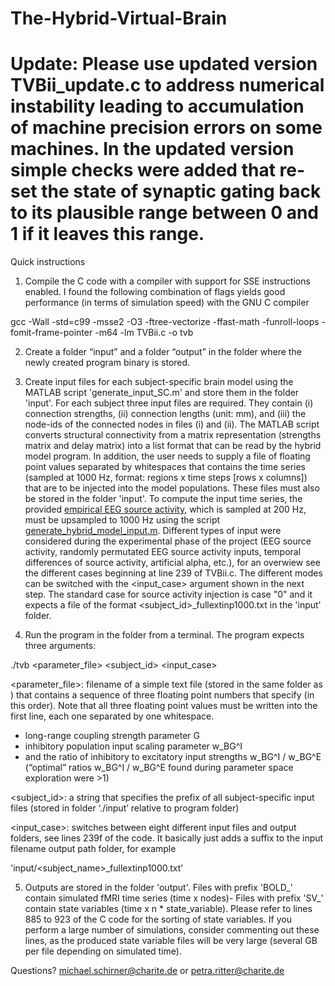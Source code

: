 # The-Hybrid-Virtual-Brain

# Update: Please use updated version TVBii_update.c to address numerical instability leading to accumulation of machine precision errors on some machines. In the updated version simple checks were added that re-set the state of synaptic gating back to its plausible range between 0 and 1 if it leaves this range.


Quick instructions

1. Compile the C code with a compiler with support for SSE instructions enabled. I found the following combination of flags yields good performance (in terms of simulation speed) with the GNU C compiler

gcc  -Wall -std=c99 -msse2 -O3 -ftree-vectorize -ffast-math -funroll-loops -fomit-frame-pointer -m64 -lm TVBii.c -o tvb


2. Create a folder “input” and a folder “output” in the folder where the newly created program binary is stored.


3. Create input files for each subject-specific brain model using the MATLAB script 'generate_input_SC.m' and store them in the folder 'input'. For each subject three input files are required. They contain (i) connection strengths, (ii) connection lengths (unit: mm), and (iii) the node-ids of the connected nodes in files (i) and (ii). The MATLAB script converts structural connectivity from a matrix representation (strengths matrix and delay matrix) into a list format that can be read by the hybrid model program. In addition, the user needs to supply a file of floating point values separated by whitespaces that contains the time series (sampled at 1000 Hz, format: regions x time steps [rows x columns]) that are to be injected into the model populations. These files must also be stored in the folder 'input'. To compute the input time series, the provided [empirical EEG source activity](https://osf.io/mndt8/), which is sampled at 200 Hz, must be upsampled to 1000 Hz using the script [generate_hybrid_model_input.m](https://github.com/BrainModes/The-Hybrid-Virtual-Brain/blob/master/MATLAB/generate_hybrid_model_input.m). Different types of input were considered during the experimental phase of the project (EEG source activity, randomly permutated EEG source activity inputs, temporal differences of source activity, artificial alpha, etc.), for an overwiew see the different cases beginning at line 239 of TVBii.c. The different modes can be switched with the <input_case> argument shown in the next step. The standard case for source activity injection is case "0" and it expects a file of the format <subject\_id>\_fullextinp1000.txt in the 'input' folder.


4. Run the program in the folder from a terminal. The program expects three arguments:

./tvb <parameter_file> <subject_id> <input_case>

<parameter_file>: filename of a simple text file (stored in the same folder as <program>) that contains a sequence of three floating point numbers that specify (in this order). Note that all three floating point values must be written into the first line, each one separated by one whitespace.
* long-range coupling strength parameter G
* inhibitory population input scaling parameter w_BG^I
* and the ratio of inhibitory to excitatory input strengths w_BG^I / w_BG^E  (“optimal” ratios w_BG^I / w_BG^E found during parameter space exploration were >1)

<subject_id>: a string that specifies the prefix of all subject-specific input files (stored in folder ‘./input’ relative to program folder)

<input_case>: switches between eight different input files and output folders, see lines 239f of the code. It basically just adds a suffix to the input filename output path folder, for example

'input/<subject_name>_fullextinp1000.txt'


5. Outputs are stored in the folder 'output'. Files with prefix 'BOLD_' contain simulated fMRI time series (time x nodes)- Files with prefix 'SV_' contain state variables (time x n * state_variable). Please refer to lines 885 to 923 of the C code for the sorting of state variables. If you perform a large number of simulations, consider commenting out these lines, as the produced state variable files will be very large (several GB per file depending on simulated time).
  


Questions? michael.schirner@charite.de or petra.ritter@charite.de
